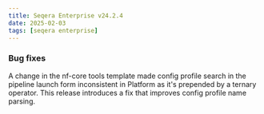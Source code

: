```yaml
---
title: Seqera Enterprise v24.2.4
date: 2025-02-03
tags: [seqera enterprise]
---
```


### Bug fixes

A change in the nf-core tools template made config profile search in the pipeline launch form inconsistent in Platform as it's prepended by a ternary operator. This release introduces a fix that improves config profile name parsing.
